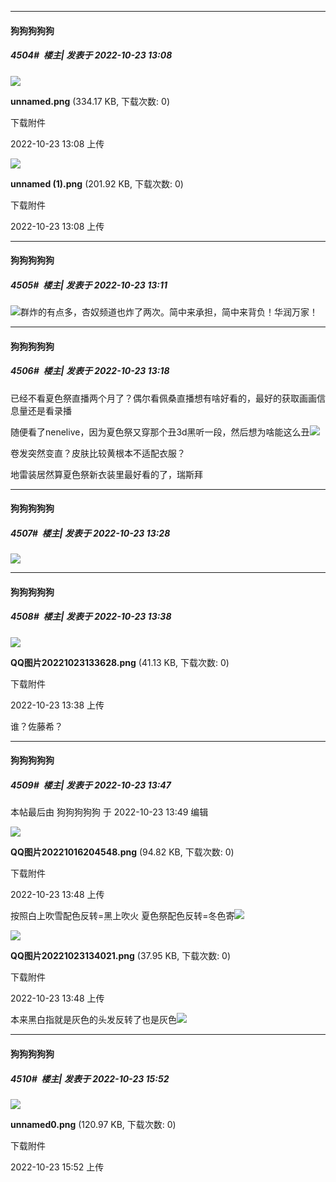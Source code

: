 

*****

####  狗狗狗狗狗  
##### 4504#         楼主| 发表于 2022-10-23 13:08

<img src="https://img.saraba1st.com/forum/202210/23/130845h12g0rnssvx3j6eh.png" referrerpolicy="no-referrer">

<strong>unnamed.png</strong> (334.17 KB, 下载次数: 0)

下载附件

2022-10-23 13:08 上传

<img src="https://img.saraba1st.com/forum/202210/23/130854cpo9oyaqtnvanwyg.png" referrerpolicy="no-referrer">

<strong>unnamed (1).png</strong> (201.92 KB, 下载次数: 0)

下载附件

2022-10-23 13:08 上传

*****

####  狗狗狗狗狗  
##### 4505#         楼主| 发表于 2022-10-23 13:11

<img src="https://static.saraba1st.com/image/smiley/face2017/056.gif" referrerpolicy="no-referrer">群炸的有点多，杏奴频道也炸了两次。简中来承担，简中来背负！华润万家！



*****

####  狗狗狗狗狗  
##### 4506#         楼主| 发表于 2022-10-23 13:18

已经不看夏色祭直播两个月了？偶尔看佩桑直播想有啥好看的，最好的获取画画信息量还是看录播

随便看了nenelive，因为夏色祭又穿那个丑3d黑听一段，然后想为啥能这么丑<img src="https://static.saraba1st.com/image/smiley/face2017/220.png" referrerpolicy="no-referrer">

卷发突然变直？皮肤比较黄根本不适配衣服？

地雷装居然算夏色祭新衣装里最好看的了，瑞斯拜



*****

####  狗狗狗狗狗  
##### 4507#         楼主| 发表于 2022-10-23 13:28

<img src="https://static.saraba1st.com/image/smiley/face2017/064.png" referrerpolicy="no-referrer">



*****

####  狗狗狗狗狗  
##### 4508#         楼主| 发表于 2022-10-23 13:38

<img src="https://img.saraba1st.com/forum/202210/23/133846y3rnylp9a07y9s0z.png" referrerpolicy="no-referrer">

<strong>QQ图片20221023133628.png</strong> (41.13 KB, 下载次数: 0)

下载附件

2022-10-23 13:38 上传

谁？佐藤希？



*****

####  狗狗狗狗狗  
##### 4509#         楼主| 发表于 2022-10-23 13:47

 本帖最后由 狗狗狗狗狗 于 2022-10-23 13:49 编辑 

<img src="https://img.saraba1st.com/forum/202210/23/134852x58au82cze9zuei2.png" referrerpolicy="no-referrer">

<strong>QQ图片20221016204548.png</strong> (94.82 KB, 下载次数: 0)

下载附件

2022-10-23 13:48 上传

按照白上吹雪配色反转=黑上吹火 夏色祭配色反转=冬色寄<img src="https://static.saraba1st.com/image/smiley/face2017/067.png" referrerpolicy="no-referrer">

<img src="https://img.saraba1st.com/forum/202210/23/134858gmhm6jom7qa726m9.png" referrerpolicy="no-referrer">

<strong>QQ图片20221023134021.png</strong> (37.95 KB, 下载次数: 0)

下载附件

2022-10-23 13:48 上传

本来黑白指就是灰色的头发反转了也是灰色<img src="https://static.saraba1st.com/image/smiley/face2017/066.png" referrerpolicy="no-referrer">



*****

####  狗狗狗狗狗  
##### 4510#         楼主| 发表于 2022-10-23 15:52

<img src="https://img.saraba1st.com/forum/202210/23/155224a4ypr5bd1mpnxcby.png" referrerpolicy="no-referrer">

<strong>unnamed0.png</strong> (120.97 KB, 下载次数: 0)

下载附件

2022-10-23 15:52 上传

